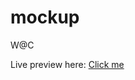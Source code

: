 # mockup
W@C


Live preview here: <a href="https://starjunxbt.github.io/intromockup/"> Click me </a>
